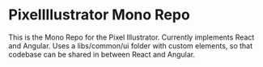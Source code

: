 # PixelIllustrator Mono Repo

This is the Mono Repo for the Pixel Illustrator. Currently implements React and Angular. Uses a libs/common/ui folder with 
custom elements, so that codebase can be shared in between React and Angular. 

